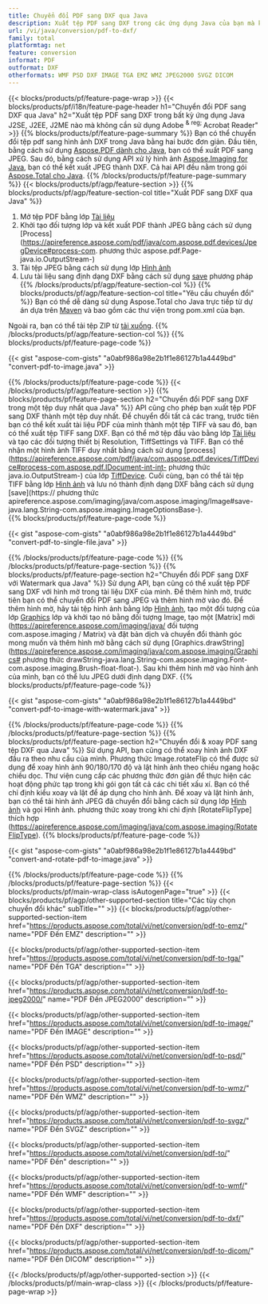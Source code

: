 ```yaml
---
title: Chuyển đổi PDF sang DXF qua Java
description: Xuất tệp PDF sang DXF trong các ứng dụng Java của bạn mà không cần sử dụng bất kỳ ứng dụng nào của bên thứ ba
url: /vi/java/conversion/pdf-to-dxf/
family: total
platformtag: net
feature: conversion
informat: PDF
outformat: DXF
otherformats: WMF PSD DXF IMAGE TGA EMZ WMZ JPEG2000 SVGZ DICOM
---
```

{{< blocks/products/pf/feature-page-wrap >}}
{{< blocks/products/pf/i18n/feature-page-header h1="Chuyển đổi PDF sang DXF qua Java" h2="Xuất tệp PDF sang DXF trong bất kỳ ứng dụng Java J2SE, J2EE, J2ME nào mà không cần sử dụng Adobe <sup> & reg; </sup> Acrobat Reader" >}}
{{% blocks/products/pf/feature-page-summary %}}
Bạn có thể chuyển đổi tệp pdf sang hình ảnh DXF trong Java bằng hai bước đơn giản. Đầu tiên, bằng cách sử dụng [Aspose.PDF dành cho Java](https://products.aspose.com/pdf/java/), bạn có thể xuất PDF sang JPEG. Sau đó, bằng cách sử dụng API xử lý hình ảnh [Aspose.Imaging for Java](https://products.aspose.com/imaging/java/), bạn có thể kết xuất JPEG thành DXF. Cả hai API đều nằm trong gói [Aspose.Total cho Java](https://products.aspose.com/total/java/).
{{% /blocks/products/pf/feature-page-summary  %}}
{{< blocks/products/pf/agp/feature-section >}}
{{% blocks/products/pf/agp/feature-section-col title="Xuất PDF sang DXF qua Java" %}}
1. Mở tệp PDF bằng lớp [Tài liệu](https://apireference.aspose.com/pdf/java/com.aspose.pdf/Document)
2. Khởi tạo đối tượng lớp và kết xuất PDF thành JPEG bằng cách sử dụng [Process](https://apireference.aspose.com/pdf/java/com.aspose.pdf.devices/JpegDevice#process-com. phương thức aspose.pdf.Page-java.io.OutputStream-)
3. Tải tệp JPEG bằng cách sử dụng lớp [Hình ảnh](https://apireference.aspose.com/imaging/java/com.aspose.imaging/Image)
4. Lưu tài liệu sang định dạng DXF bằng cách sử dụng [save](https://apireference.aspose.com/imaging/java/com.aspose.imaging/Image#save-java.lang.String-com.aspose.imaging.ImageOptionsBase-) phương pháp
{{% /blocks/products/pf/agp/feature-section-col %}}
{{% blocks/products/pf/agp/feature-section-col title="Yêu cầu chuyển đổi" %}}
Bạn có thể dễ dàng sử dụng Aspose.Total cho Java trực tiếp từ dự án dựa trên [Maven](https://repository.aspose.com/webapp/#/artifacts/browse/tree/General/repo/com/aspose/aspose-total) và bao gồm các thư viện trong pom.xml của bạn.

Ngoài ra, bạn có thể tải tệp ZIP từ [tải xuống](https://downloads.aspose.com/total/java).
{{% /blocks/products/pf/agp/feature-section-col %}}
{{% blocks/products/pf/feature-page-code %}}

{{< gist "aspose-com-gists" "a0abf986a98e2b1f1e86127b1a4449bd" "convert-pdf-to-image.java" >}}


{{% /blocks/products/pf/feature-page-code %}}
{{< /blocks/products/pf/agp/feature-section >}}
{{% blocks/products/pf/feature-page-section  h2="Chuyển đổi PDF sang DXF trong một tệp duy nhất qua Java" %}}
API cũng cho phép bạn xuất tệp PDF sang DXF thành một tệp duy nhất. Để chuyển đổi tất cả các trang, trước tiên bạn có thể kết xuất tài liệu PDF của mình thành một tệp TIFF và sau đó, bạn có thể xuất tệp TIFF sang DXF. Bạn có thể mở tệp đầu vào bằng lớp [Tài liệu](https://apireference.aspose.com/pdf/java/com.aspose.pdf/Document) và tạo các đối tượng thiết bị Resolution, TiffSettings và TIFF. Bạn có thể nhận một hình ảnh TIFF duy nhất bằng cách sử dụng [process](https://apireference.aspose.com/pdf/java/com.aspose.pdf.devices/TiffDevice#process-com.aspose.pdf.IDocument-int-int- phương thức java.io.OutputStream-) của lớp [TiffDevice](https://apireference.aspose.com/pdf/java/com.aspose.pdf.devices/TiffDevice). Cuối cùng, bạn có thể tải tệp TIFF bằng lớp [Hình ảnh](https://apireference.aspose.com/imaging/java/com.aspose.imaging/Image) và lưu nó thành định dạng DXF bằng cách sử dụng [save](https:// phương thức apireference.aspose.com/imaging/java/com.aspose.imaging/Image#save-java.lang.String-com.aspose.imaging.ImageOptionsBase-).  
{{% blocks/products/pf/feature-page-code %}}

{{< gist "aspose-com-gists" "a0abf986a98e2b1f1e86127b1a4449bd" "convert-pdf-to-single-file.java" >}}

{{% /blocks/products/pf/feature-page-code  %}}
{{% /blocks/products/pf/feature-page-section %}}
{{% blocks/products/pf/feature-page-section  h2="Chuyển đổi PDF sang DXF với Watermark qua Java" %}}
Sử dụng API, bạn cũng có thể xuất tệp PDF sang DXF với hình mờ trong tài liệu DXF của mình. Để thêm hình mờ, trước tiên bạn có thể chuyển đổi PDF sang JPEG và thêm hình mờ vào đó. Để thêm hình mờ, hãy tải tệp hình ảnh bằng lớp [Hình ảnh](https://apireference.aspose.com/imaging/java/com.aspose.imaging/Image), tạo một đối tượng của lớp [Graphics](https://apireference.aspose.com/imaging/java/com.aspose.imaging/Graphics) lớp và khởi tạo nó bằng đối tượng Image, tạo một [Matrix] mới (https://apireference.aspose.com/imaging/java/ đối tượng com.aspose.imaging / Matrix) và đặt bản dịch và chuyển đổi thành góc mong muốn và thêm hình mờ bằng cách sử dụng [Graphics.drawString](https://apireference.aspose.com/imaging/java/com.aspose.imaging/Graphics# phương thức drawString-java.lang.String-com.aspose.imaging.Font-com.aspose.imaging.Brush-float-float-). Sau khi thêm hình mờ vào hình ảnh của mình, bạn có thể lưu JPEG dưới định dạng DXF. 
{{% blocks/products/pf/feature-page-code %}}

{{< gist "aspose-com-gists" "a0abf986a98e2b1f1e86127b1a4449bd" "convert-pdf-to-image-with-watermark.java" >}}

{{% /blocks/products/pf/feature-page-code  %}}
{{% /blocks/products/pf/feature-page-section %}}
{{% blocks/products/pf/feature-page-section  h2="Chuyển đổi & xoay PDF sang tệp DXF qua Java" %}}
Sử dụng API, bạn cũng có thể xoay hình ảnh DXF đầu ra theo nhu cầu của mình. Phương thức Image.rotateFlip có thể được sử dụng để xoay hình ảnh 90/180/170 độ và lật hình ảnh theo chiều ngang hoặc chiều dọc. Thư viện cung cấp các phương thức đơn giản để thực hiện các hoạt động phức tạp trong khi gói gọn tất cả các chi tiết xấu xí. Bạn có thể chỉ định kiểu xoay và lật để áp dụng cho hình ảnh. Để xoay và lật hình ảnh, bạn có thể tải hình ảnh JPEG đã chuyển đổi bằng cách sử dụng lớp [Hình ảnh](https://apireference.aspose.com/imaging/java/com.aspose.imaging/Image) và gọi Hình ảnh. phương thức xoay trong khi chỉ định [RotateFlipType] thích hợp (https://apireference.aspose.com/imaging/java/com.aspose.imaging/RotateFlipType). 
{{% blocks/products/pf/feature-page-code %}}

{{< gist "aspose-com-gists" "a0abf986a98e2b1f1e86127b1a4449bd" "convert-and-rotate-pdf-to-image.java" >}}

{{% /blocks/products/pf/feature-page-code  %}}
{{% /blocks/products/pf/feature-page-section %}}
{{< blocks/products/pf/main-wrap-class isAutogenPage="true" >}}
{{< blocks/products/pf/agp/other-supported-section title="Các tùy chọn chuyển đổi khác" subTitle="" >}}
{{< blocks/products/pf/agp/other-supported-section-item href="https://products.aspose.com/total/vi/net/conversion/pdf-to-emz/" name="PDF Đến EMZ" description="" >}}

{{< blocks/products/pf/agp/other-supported-section-item href="https://products.aspose.com/total/vi/net/conversion/pdf-to-tga/" name="PDF Đến TGA" description="" >}}

{{< blocks/products/pf/agp/other-supported-section-item href="https://products.aspose.com/total/vi/net/conversion/pdf-to-jpeg2000/" name="PDF Đến JPEG2000" description="" >}}

{{< blocks/products/pf/agp/other-supported-section-item href="https://products.aspose.com/total/vi/net/conversion/pdf-to-image/" name="PDF Đến IMAGE" description="" >}}

{{< blocks/products/pf/agp/other-supported-section-item href="https://products.aspose.com/total/vi/net/conversion/pdf-to-psd/" name="PDF Đến PSD" description="" >}}

{{< blocks/products/pf/agp/other-supported-section-item href="https://products.aspose.com/total/vi/net/conversion/pdf-to-wmz/" name="PDF Đến WMZ" description="" >}}

{{< blocks/products/pf/agp/other-supported-section-item href="https://products.aspose.com/total/vi/net/conversion/pdf-to-svgz/" name="PDF Đến SVGZ" description="" >}}

{{< blocks/products/pf/agp/other-supported-section-item href="https://products.aspose.com/total/vi/net/conversion/pdf-to/" name="PDF Đến" description="" >}}

{{< blocks/products/pf/agp/other-supported-section-item href="https://products.aspose.com/total/vi/net/conversion/pdf-to-wmf/" name="PDF Đến WMF" description="" >}}

{{< blocks/products/pf/agp/other-supported-section-item href="https://products.aspose.com/total/vi/net/conversion/pdf-to-dxf/" name="PDF Đến DXF" description="" >}}

{{< blocks/products/pf/agp/other-supported-section-item href="https://products.aspose.com/total/vi/net/conversion/pdf-to-dicom/" name="PDF Đến DICOM" description="" >}}


{{< /blocks/products/pf/agp/other-supported-section >}}
{{< /blocks/products/pf/main-wrap-class >}}
{{< /blocks/products/pf/feature-page-wrap >}}